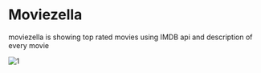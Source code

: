 # Moviezella
moviezella is showing top rated movies using IMDB api and description of every movie

![1](https://user-images.githubusercontent.com/21291866/81233953-12e6d300-8ff8-11ea-8abc-79d290147a0b.gif)
